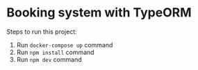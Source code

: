# Booking system with TypeORM

Steps to run this project:

1. Run `docker-compose up` command
2. Run `npm install` command
3. Run `npm dev` command
